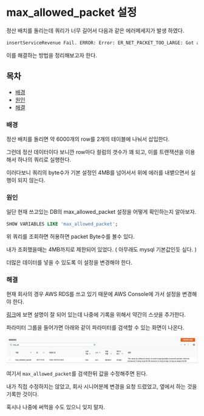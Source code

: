 # max_allowed_packet 설정

정산 배치를 돌리는데 쿼리가 너무 길어서 다음과 같은 에러메세지가 발생 하였다.

``` bash
insertServiceRevenue Fail. ERROR: Error: ER_NET_PACKET_TOO_LARGE: Got a packet bigger than 'max_allowed_packet' bytes
``` 

이를 해결하는 방법을 정리해보고자 한다.

## 목차

- [배경](max_allowed_packet.md#%EB%B0%B0%EA%B2%BD)
- [원인](max_allowed_packet.md#%EC%9B%90%EC%9D%B8)
- [해결](max_allowed_packet.md#%ED%95%B4%EA%B2%B0)

### 배경

정산 배치를 돌리면 약 6000개의 row를 2개의 테이블에 나눠서 삽입한다.

그런데 정산 데이터이다 보니깐 row마다 컬럼의 갯수가 꽤 되고, 이를 트랜잭션을 이용해서 하나의 쿼리로 실행한다.

이러다보니 쿼리의 byte수가 기본 설정인 4MB를 넘어서서 위에 에러를 내뱉으면서 실행이 되지 않는다.

### 원인

일단 현재 쓰고있는 DB의 max_allowed_packet 설정을 어떻게 확인하는지 알아보자.

```sql
SHOW VARIABLES LIKE 'max_allowed_packet';
```

위 쿼리를 조회하면 허용하면 packet Byte수를 볼수 있다.

내가 조회했을때는 4MB까지로 제한되어 있었다. ( 아무래도 mysql 기본값인듯 싶다. )

더많은 데이터를 넣을 수 있도록 이 설정을 변경해야 한다.

### 해결

현재 회사의 경우 AWS RDS를 쓰고 있기 때문에 AWS Console에 가서 설정을 변경해야 한다.

[링크](https://aws.amazon.com/ko/premiumsupport/knowledge-center/rds-mysql-server-gone-away/)에 보면 설명이 잘 되어 있는데 나중에 기록을 위해서 약간의 스샷을 추가한다.

파라미터 그룹을 들어가면 아래와 같이 파라미터를 검색할 수 있는 화면이 나온다.

![max_allowed_packet](https://github.com/ThreeSnakes/TIL/raw/master/MySQL/images/max_allowed_packet.png)

여기서 `max_allowed_packet`를 검색한뒤 값을 수정해주면 된다.

내가 직접 수정하지는 않았고, 회사 시니어분께 변경을 요청 드렸었고, 옆에서 하는 것을 기록한 것이다.

혹시나 나중에 써먹을 수도 있으니 잊지 말자.
